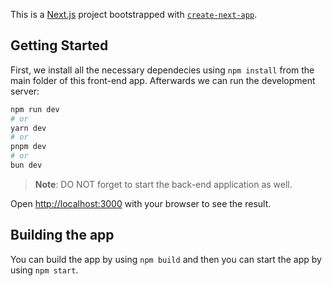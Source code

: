 This is a [Next.js](https://nextjs.org/) project bootstrapped with [`create-next-app`](https://github.com/vercel/next.js/tree/canary/packages/create-next-app).

## Getting Started

First, we install all the necessary dependecies using `npm install` from the main folder of this front-end app. Afterwards we can run the development server:

```bash
npm run dev
# or
yarn dev
# or
pnpm dev
# or
bun dev
```
> **Note**: DO NOT forget to start the back-end application as well.

Open [http://localhost:3000](http://localhost:3000) with your browser to see the result.

## Building the app ##
You can build the app by using `npm build` and then you can start the app by using `npm start`.